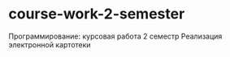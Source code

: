 # course-work-2-semester
Программирование: курсовая работа 2 семестр
Реализация электронной картотеки
